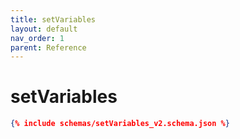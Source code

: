 ```yaml
---
title: setVariables
layout: default
nav_order: 1
parent: Reference
---
```


# setVariables

```json
{% include schemas/setVariables_v2.schema.json %}
```